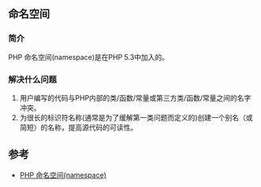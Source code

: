 ## 命名空间
### 简介
PHP 命名空间(namespace)是在PHP 5.3中加入的。

### 解决什么问题
1. 用户编写的代码与PHP内部的类/函数/常量或第三方类/函数/常量之间的名字冲突。
2. 为很长的标识符名称(通常是为了缓解第一类问题而定义的)创建一个别名（或简短）的名称，提高源代码的可读性。

## 参考
- [PHP 命名空间(namespace)](http://www.runoob.com/php/php-namespace.html)